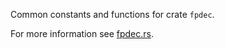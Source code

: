 Common constants and functions for crate `fpdec`.

For more information see [fpdec.rs](https://github.com/mamrhein/fpdec.rs).

